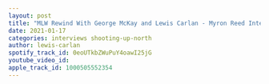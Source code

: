 ```yaml
---
layout: post
title: "MLW Rewind With George McKay and Lewis Carlan - Myron Reed Interview"
date: 2021-01-17
categories: interviews shooting-up-north
author: lewis-carlan
spotify_track_id: 0eoUTkbZWuPuY4oawI25jG
youtube_video_id: 
apple_track_id: 1000505552354
---
```

